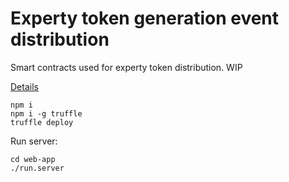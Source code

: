 # Experty token generation event distribution

Smart contracts used for experty token distribution. WIP

[Details](https://www.experty.io/en#tge-details)

```
npm i
npm i -g truffle
truffle deploy
```

Run server:
```
cd web-app
./run.server
```
